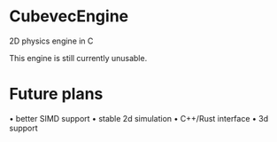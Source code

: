# CubevecEngine
2D physics engine in C

This engine is still currently unusable.


# Future plans
• better SIMD support
• stable 2d simulation
• C++/Rust interface
• 3d support

